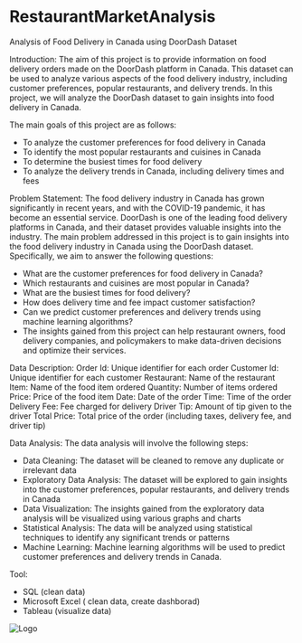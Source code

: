 # RestaurantMarketAnalysis
Analysis of Food Delivery in Canada using DoorDash Dataset


Introduction:
The aim of this project is to provide information on food delivery orders made on the DoorDash platform in Canada. This dataset can be used to analyze various aspects of the food delivery industry, including customer preferences, popular restaurants, and delivery trends. In this project, we will analyze the DoorDash dataset to gain insights into food delivery in Canada.

The main goals of this project are as follows:

- To analyze the customer preferences for food delivery in Canada
- To identify the most popular restaurants and cuisines in Canada
- To determine the busiest times for food delivery
- To analyze the delivery trends in Canada, including delivery times and fees


Problem Statement:
The food delivery industry in Canada has grown significantly in recent years, and with the COVID-19 pandemic, it has become an essential service. DoorDash is one of the leading food delivery platforms in Canada, and their dataset provides valuable insights into the industry. The main problem addressed in this project is to gain insights into the food delivery industry in Canada using the DoorDash dataset. Specifically, we aim to answer the following questions:

- What are the customer preferences for food delivery in Canada?
- Which restaurants and cuisines are most popular in Canada?
- What are the busiest times for food delivery?
- How does delivery time and fee impact customer satisfaction?
- Can we predict customer preferences and delivery trends using machine learning algorithms?
- The insights gained from this project can help restaurant owners, food delivery companies, and policymakers to make data-driven decisions and optimize their services.


Data Description:
Order Id: Unique identifier for each order
Customer Id: Unique identifier for each customer
Restaurant: Name of the restaurant
Item: Name of the food item ordered
Quantity: Number of items ordered
Price: Price of the food item
Date: Date of the order
Time: Time of the order
Delivery Fee: Fee charged for delivery
Driver Tip: Amount of tip given to the driver
Total Price: Total price of the order (including taxes, delivery fee, and driver tip)

Data Analysis:
The data analysis will involve the following steps:

- Data Cleaning: The dataset will be cleaned to remove any duplicate or irrelevant data
- Exploratory Data Analysis: The dataset will be explored to gain insights into the customer preferences, popular restaurants, and delivery trends in Canada
- Data Visualization: The insights gained from the exploratory data analysis will be visualized using various graphs and charts
- Statistical Analysis: The data will be analyzed using statistical techniques to identify any significant trends or patterns
- Machine Learning: Machine learning algorithms will be used to predict customer preferences and delivery trends in Canada.

Tool:
- SQL (clean data)
- Microsoft Excel ( clean data, create dashborad) 
- Tableau (visualize data)

![Logo](https://github.com/JerylLee/Ecommerce-Sales-Data-Analysis/blob/main/Screen%20Shot%202023-04-07%20at%206.49.23%20PM.png?raw=true)




